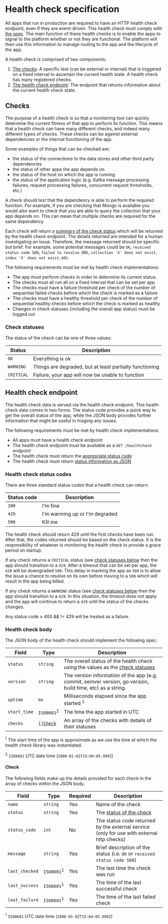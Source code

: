 Health check specification
==========================

All apps that run in production are required to have an HTTP health check endpoint, even if they are event-driven.  This health check must comply with [the spec](#health-check-spec). The main function of these health checks is to enable the apps to signal to the platform whether or not they are functional.  The platform will then use this information to manage routing to the app and the lifecycle of the app.

A health check is comprised of two components:

1. [The checks](#checks): A specific test (can be external or internal) that is triggered on a fixed interval to ascertain the current health state.  A health check has many registered checks.
2. [The health check endpoint](#health-check-endpoint): The endpoint that returns information about the current health check state.

Checks
------

The purpose of a health check is so that a monitoring tool can quickly determine the current fitness of that app to perform its function.  This means that a health check can have many different checks, and indeed many different types of checks.  These checks can be against external dependencies or the internal functioning of the app.

Some examples of things that can be checked are:

* the status of the connections to the data stores and other third party dependencies
* the status of other apps the app depends on
* the status of the host on which the app is running
* the status of the application logic (e.g. Kafka message processing failures, request processing failures, concurrent request thresholds, etc.)

A check should test that the dependency is able to perform the required function. For example, if you are checking that Mongo is available you would also want to check that you are able to query the collection that your app depends on.  This can mean that multiple checks are required for the same dependency.

Each check will return a [summary of the check status](#check) which will be returned by the health check endpoint. The details returned are intended for a human investigating an issue. Therefore, the message returned should be specific but brief.  For example, some potential messages could be `OK`, `received status code 500`, `failed to resolve DNS`, `collection 'X' does not exist`, `index 'X' does not exist`, etc.

The following requirements must be met by health check implementations:

* The app must perform checks in order to determine its current status.
* The checks must all run all on a fixed interval that can be set per app
* The checks must have a failure threshold per check of the number of sequential failed checks before which the check is marked as a failure
* The checks must have a healthy threshold per check of the number of sequential healthy checks before which the check is marked as healthy
* Changes in check statuses (including the overall app status) must be logged out

### Check statuses

The status of the check can be one of three values:

Status     | Description
-----------|--------------
`OK`       | Everything is ok
`WARNING`  | Things are degraded, but at least partially functioning
`CRITICAL` | Failure, your app will now be unable to function

Health check endpoint
---------------------

The health check data is served via the health check endpoint.  This health check data comes in two forms.  The status code provides a quick way to get the overall status of the app, while the JSON body provides further information that might be useful in triaging any issues.

The following requirements must be met by health check implementations:

* All apps must have a health check endpoint
* The health check endpoint must be available as a `GET /healthcheck` endpoint
* The health check must return the [appropriate status code](#health-check-status-codes)
* The health check must return [status information as JSON](#health-check-body)

### Health check status codes

There are three standard status codes that a health check can return:

Status code | Description
------------|------------------------
`200`       | I'm fine
`429`       | I'm warming up or I'm degraded
`500`       | Kill me

The health check should return 429 until the first checks have been run.  After that, the codes returned should be based on the check status.  It is the responsibility of whatever is monitoring the health check to provide a grace period on startup.

If any check returns a `CRITICAL` status (see [check statuses below](#check-statuses) then the app should transition to a `429`.  After a timeout that can be set per app, the `429` will be downgraded `500`.  This delay in marking the app as `500` is to allow the issue a chance to resolve on its own before moving to a `500` which will result in the app being killed.

If any check returns a `WARNING` status (see [check statuses below](#check-statuses) then the app should transition to a `429`.  In this situation, the timeout does not apply and the app will continue to return a `429` until the status of the checks changes.

Any status code ≥ 400 && != 429 will be treated as a failure.

### Health check body

The JSON body of the health check should implement the following spec:

Field        | Type     | Description
-------------|----------|---------------
`status`     | `string` | The overall status of the health check using the values as the [check statuses](#check-statuses)
`version`    | `string` | The version information of the app (e.g. commit, semver version, go version, build time, etc) as a string.
`uptime`     | `ms`     | Milliseconds elapsed since the app started <sup>1</sup>
`start_time` | `ISO8601`<sup>2</sup> | The time the app started in UTC
`checks`     | [`[]Check`](#check)   | An array of the checks with details of their statuses

<sup>1</sup> The start time of the app is approximate as we use the time at which the health check library was instantiated.

<sup>2</sup> `ISO8601` UTC date time (`2006-01-02T15:04:05.999Z`)

#### Check

The following fields make up the details provided for each check in the array of checks within the JSON body.

Field          | Type     | Required | Description
---------------|----------|----------|--------------
`name`         | `string` | Yes      | Name of the check
`status`       | `string` | Yes      | The [status of the check](#check-statuses)
`status_code`  | `int`    | No       | The status code returned by the external service (only for use with external http checks)
`message`      | `string` | Yes      | Brief description of the status (i.e. `OK` or `received status code 500`)
`last_checked` | `ISO8601`<sup>1</sup> | Yes | The last time the check was run
`last_success` | `ISO8601`<sup>1</sup> | Yes | The time of the last successful check
`last_failure` | `ISO8601`<sup>1</sup> | Yes | The time of the last failed check

<sup>1</sup> `ISO8601` UTC date time (`2006-01-02T15:04:05.999Z`)

